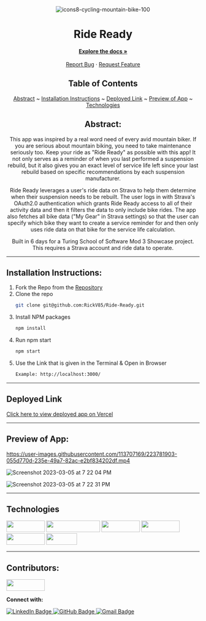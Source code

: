 <div align="center">

![icons8-cycling-mountain-bike-100](https://user-images.githubusercontent.com/113707169/223007343-d004f91f-12fa-4ac5-ae3d-8e943e38426b.png)

  
# Ride Ready
  

</div>

  <p align="center">
    <a href="https://github.com/RickV85/Ride-Ready/"><strong>Explore the docs »</strong></a>
    <br />
    <br />
    <a href="https://github.com/RickV85/Ride-Ready/issues">Report Bug</a>
    ·
    <a href="https://github.com/RickV85/Ride-Ready/issues">Request Feature</a>
  </p>

</div>

<div align="center">

## Table of Contents

[Abstract](#abstract) ~
[Installation Instructions](#installation-instructions) ~
[Deployed Link](#deployed-link) ~
[Preview of App](#preview-of-app) ~
[Technologies](#technologies)

</div>

<div align="center">

## Abstract:

[//]: <> (Briefly describe what you built and its features. What problem is the app solving? How does this application solve that problem?)

This app was inspired by a real word need of every avid mountain biker. If you are serious about mountain biking, you need to take maintenance seriously too. Keep your ride as "Ride Ready" as possible with this app! It not only serves as a reminder of when you last performed a suspension rebuild, but it also gives you an exact level of service life left since your last rebuild based on specific recommendations by each suspension manufacturer.

Ride Ready leverages a user's ride data on Strava to help them determine when their suspension needs to be rebuilt. The user logs in with Strava's OAuth2.0 authentication which grants Ride Ready access to all of their activity data and then it filters the data to only include bike rides. The app also fetches all bike data ("My Gear" in Strava settings) so that the user can specify which bike they want to create a service reminder for and then only uses ride data on that bike for the service life calculation. 

Built in 6 days for a Turing School of Software Mod 3 Showcase project. This requires a Strava account and ride data to operate.
  
</div>

---

## Installation Instructions:

[//]: <> (What steps does a person have to take to get your app cloned down and running?)

1. Fork the Repo from the [Repository](https://github.com/RickV85/Ride-Ready)
2. Clone the repo
   ```sh
   git clone git@github.com:RickV85/Ride-Ready.git
   ```
3. Install NPM packages
   ```sh
   npm install
   ```
4. Run npm start
   ```sh
   npm start
   ```
5. Use the Link that is given in the Terminal & Open in Browser
   ```sh
   Example: http://localhost:3000/
   ```

---
  
## Deployed Link

[Click here to view deployed app on Vercel](https://ride-ready.vercel.app/)

---

## Preview of App:
[//]: <> (Provide ONE gif or screenshot of your application - choose the "coolest" piece of functionality to show off.)


https://user-images.githubusercontent.com/113707169/223781903-055d770d-235e-49a7-82ac-e2bf834202df.mp4
<br>

![Screenshot 2023-03-05 at 7 22 04 PM](https://user-images.githubusercontent.com/113707169/223007379-86eccd56-d739-4edc-bf6c-9713e8abfba4.png)

  
![Screenshot 2023-03-05 at 7 22 31 PM](https://user-images.githubusercontent.com/113707169/223007381-4ac9b181-740d-413a-8adc-ba058d55826b.png)

---

## Technologies

<div>
  <img src="https://img.shields.io/badge/-react-333333?logo=react&style=for-the-badge" width="100" height="30"/>
  <img src="https://img.shields.io/badge/-react%20router-f44250?logo=react%20router&logoColor=white&style=for-the-badge" width="140" height="30"/>
  <img src="https://img.shields.io/badge/-cypress-007780?logo=cypress&logoColor=white&style=for-the-badge" width="100" height="30"/>
  <img src="https://img.shields.io/badge/-CSS3-315780?logo=css3&style=for-the-badge" width="100" height="30"/>
  <img src="https://img.shields.io/badge/-sass-c69?logo=sass&logoColor=white&style=for-the-badge" width="100" height="30"/>  
  <img src="https://img.shields.io/badge/-npm-c12127?logo=npm&logoColor=white&style=for-the-badge" width="80"  height="30"/>
</div>

---

## Contributors:
  
  <img src="https://img.shields.io/badge/-Rick%20Vermeil-3a5311" height="30" width="100">
  <p><strong>Connect with:</strong></p>
  <a href="https://www.linkedin.com/in/rick-vermeil-b93581159/"> 
    <img src="https://img.shields.io/badge/LinkedIn-blue?style=for-the-badge&logo=linkedin&logoColor=white" alt="LinkedIn Badge"/>
  </a>
  <a href="https://github.com/RickV85">
    <img src="https://img.shields.io/badge/-github-black?style=for-the-badge&logo=github&logoColor=white" alt="GitHub Badge">
  </a>
  <a href="mailto: rickv85@gmail.com">
    <img src="https://img.shields.io/badge/-gmail-red?style=for-the-badge&logo=gmail&logoColor=white" alt="Gmail Badge">
  </a>
</div>

